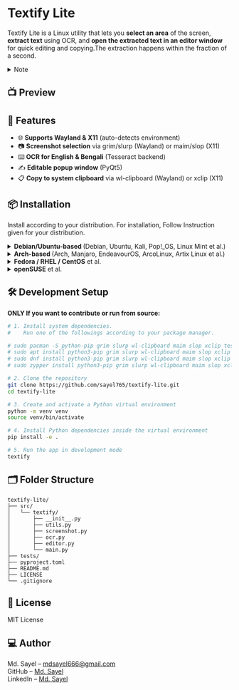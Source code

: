 # Textify Lite

Textify Lite is a Linux utility that lets you **select an area** of the screen, **extract text** using OCR, and **open the extracted text in an editor window** for quick editing and copying.The extraction happens within the fraction of a second.
<details>
<summary>Note</summary>
<div style="padding-left: 3em;padding-right: 3em;">
This is a side project previewing the main app in development. The original will be a cross-platform tool for efficient text extraction, leveraging a more advanced OCR engine than the current one to deliver improved accuracy. Users will be able to select OCR languages and customize the popup via config files, along with other new features.

```
Textify : https://github.com/sayel765/textify
```


</div>
</details>

## 📺 Preview


## 📌 Features

- 🌐 **Supports Wayland & X11** (auto-detects environment)
- 📷 **Screenshot selection** via grim/slurp (Wayland) or maim/slop (X11)
- ⌨️ **OCR for English & Bengali** (Tesseract backend)
- ✍️ **Editable popup window** (PyQt5)
- 📋 **Copy to system clipboard** via wl-clipboard (Wayland) or xclip (X11)
<!-- =================== FEATURE END ===================== -->
## 📦 Installation

Install according to your distribution.
For installation, Follow Instruction given for your distribution.

<!-- ----------------------- Debian ----------------------- -->
<details>
<summary><strong>Debian/Ubuntu-based </strong>(Debian, Ubuntu, Kali, Pop!_OS, Linux Mint et al.)</summary>
<div style="padding-left: 2em;">

##### [✓] Dependency installation
```bash
sudo apt update
sudo apt install python3-pipx grim slurp wl-clipboard maim slop xclip tesseract-ocr tesseract-ocr-eng tesseract-ocr-ben xdg-utils
```
##### [✓] Add pipx binary path to your shell PATH
```bash
pipx ensurepath # Similar to adding (export PATH="$PATH:/home/your-username/.local/bin") in config file

# Either close or reopen the terminal
# OR run the command:
source ~/.bashrc # or your shell config file ~/.zshrc
```
##### [✓] Install Textify Lite 
```bash
git clone https://github.com/sayel765/textify-lite.git
cd textify-lite
pipx install .
```
🏆 **Your Installation is completed**  
Now you can run via ***textify*** command or set a key binding.  
I prefer using **mod+shift+a** [for A → Area selection.]

</div>
</details>
<!-- ----------------------- Arch ------------------------- -->
<details>
<summary><strong>Arch-based </strong>(Arch, Manjaro, EndeavourOS, ArcoLinux, Artix Linux et al.)</summary>
<div style="padding-left: 2em;">

##### [✓] Install dependencies
```bash
sudo pacman -S python-pipx grim slurp wl-clipboard maim slop xclip tesseract tesseract-data-eng tesseract-data-ben xdg-utils
```
##### [✓] Add pipx binary path to your shell PATH
```bash
pipx ensurepath # Similar to adding (export PATH="$PATH:/home/your-username/.local/bin") in config file

# Either close or reopen the terminal
# OR run the command:
source ~/.bashrc # or your shell config file ~/.zshrc
```
##### [✓] Install Textify Lite 
```bash
git clone https://github.com/sayel765/textify-lite.git
cd textify-lite
pipx install .
```
🏆 **Your Installation is completed**  
Now you can run via ***textify*** command or set a key binding.  
I prefer using **mod+shift+a** [for A → Area selection.]

</div>
</details>

<!-- --------------------- Red Hat ------------------------ -->
<details>
<summary><strong>Fedora / RHEL / CentOS</strong> et al.</summary>
<div style="padding-left: 2em;">

##### [✓] Dependency installation
```bash
sudo dnf install pipx grim slurp wl-clipboard maim slop xclip tesseract tesseract-langpack-eng tesseract-langpack-ben xdg-utils
```
##### [✓] Add pipx binary path to your shell PATH
```bash
pipx ensurepath # Similar to adding (export PATH="$PATH:/home/your-username/.local/bin") in config file

# Either close or reopen the terminal
# OR run the command:
source ~/.bashrc # or your shell config file ~/.zshrc
```
##### [✓] Install Textify Lite 
```bash
git clone https://github.com/sayel765/textify-lite.git
cd textify-lite
pipx install .
```
🏆 **Your Installation is completed**  
Now you can run via ***textify*** command or set a key binding.  
I prefer using **mod+shift+a** [for A → Area selection.]

</div>
</details>
<!-- ---------------------- openSUSE ----------------------- -->
<details>
<summary><strong>openSUSE</strong> et al.</summary>
<div style="padding-left: 2em;">

##### [✓] Dependency installation
```bash
sudo zypper install python3-pipx grim slurp wl-clipboard maim slop xclip tesseract tesseract-ocr-traineddata-english tesseract-ocr-traineddata-bengali xdg-utils
```
##### [✓] Add pipx binary path to your shell PATH
```bash
pipx ensurepath # Similar to adding (export PATH="$PATH:/home/your-username/.local/bin") in config file

# Either close or reopen the terminal
# OR run the command:
source ~/.bashrc # or your shell config file ~/.zshrc
```
##### [✓] Install Textify Lite 
```bash
git clone https://github.com/sayel765/textify-lite.git
cd textify-lite
pipx install .
```
🏆 **Your Installation is completed**  
Now you can run via ***textify*** command or set a key binding.  
I prefer using **mod+shift+a** [for A → Area selection.]

</div>
</details>
<!-- =================== INSTALLATION END ======================== -->

## 🛠 Development Setup

**ONLY If you want to contribute or run from source:**

```bash
# 1. Install system dependencies.
#    Run one of the followings according to your package manager.

# sudo pacman -S python-pip grim slurp wl-clipboard maim slop xclip tesseract tesseract-data-eng tesseract-data-ben xdg-utils python python-pip python-virtualenv git
# sudo apt install python3-pip grim slurp wl-clipboard maim slop xclip tesseract-ocr tesseract-ocr-eng tesseract-ocr-ben xdg-utils
# sudo dnf install python3-pip grim slurp wl-clipboard maim slop xclip tesseract tesseract-langpack-eng tesseract-langpack-ben xdg-utils
# sudo zypper install python3-pip grim slurp wl-clipboard maim slop xclip tesseract tesseract-ocr-traineddata-english tesseract-ocr-traineddata-bengali xdg-utils

# 2. Clone the repository
git clone https://github.com/sayel765/textify-lite.git
cd textify-lite

# 3. Create and activate a Python virtual environment
python -m venv venv
source venv/bin/activate

# 4. Install Python dependencies inside the virtual environment
pip install -e .

# 5. Run the app in development mode
textify
```

## 🗂 Folder Structure

```
textify-lite/
├── src/
│   └── textify/
│       ├── __init__.py
│       ├── utils.py
│       ├── screenshot.py
│       ├── ocr.py
│       ├── editor.py
│       └── main.py
├── tests/
├── pyproject.toml
├── README.md
├── LICENSE
└── .gitignore
```

## 📜 License

MIT License

## 💻 Author

Md. Sayel – [mdsayel666@gmail.com](mailto:mdsayel666@gmail.com)  
GitHub – [Md. Sayel](https://github.com/sayel765)  
LinkedIn – [Md. Sayel](https://linkedin.com/in/sayel765)
